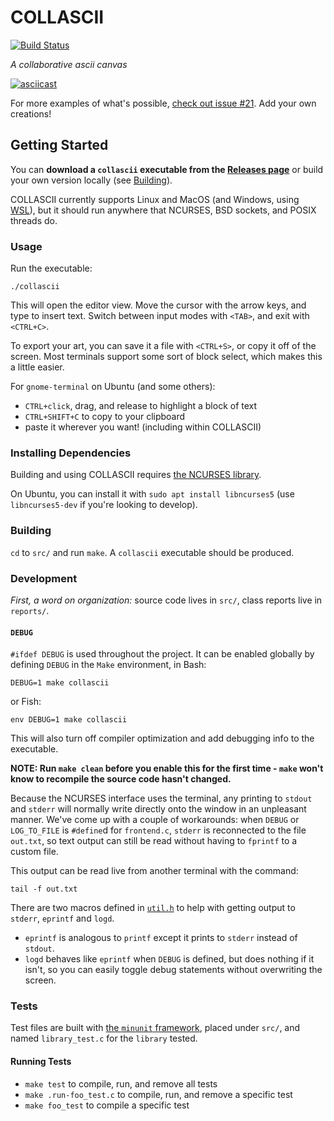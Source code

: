 # COLLASCII

[![Build Status](https://travis-ci.com/olin/collascii.svg?branch=master)](https://travis-ci.com/olin/collascii)

_A collaborative ascii canvas_

[![asciicast](https://asciinema.org/a/248508.svg)](https://asciinema.org/a/248508)

For more examples of what's possible, [check out issue #21](https://github.com/olin/SoftSysCollascii/issues/21#partial-timeline).
Add your own creations!

## Getting Started

You can **download a `collascii` executable from the [Releases page](https://github.com/olin/SoftSysCollascii/releases)**
or build your own version locally (see [Building](#building)).

COLLASCII currently supports Linux and MacOS (and Windows, using [WSL](https://docs.microsoft.com/en-us/windows/wsl/about)),
but it should run anywhere that NCURSES, BSD sockets, and POSIX threads do.

### Usage

Run the executable:

```shell
./collascii
```

This will open the editor view. Move the cursor with the arrow keys, and type to
insert text. Switch between input modes with `<TAB>`, and exit with `<CTRL+C>`.

To export your art, you can save it a file with `<CTRL+S>`, or copy it off of
the screen. Most terminals support some sort of block select, which makes this a
little easier.

For `gnome-terminal` on Ubuntu (and some others):

- `CTRL+click`, drag, and release to highlight a block of text
- `CTRL+SHIFT+C` to copy to your clipboard
- paste it wherever you want! (including within COLLASCII)

### Installing Dependencies

Building and using COLLASCII requires [the NCURSES library](https://invisible-island.net/ncurses/).

On Ubuntu, you can install it with `sudo apt install libncurses5` (use
`libncurses5-dev` if you're looking to develop).

### Building

`cd` to `src/` and run `make`. A `collascii` executable should be produced.

### Development

_First, a word on organization:_ source code lives in `src/`, class reports live
in `reports/`.

#### `DEBUG`

`#ifdef DEBUG` is used throughout the project. It can be enabled globally by
defining `DEBUG` in the `Make` environment, in Bash:

```shell
DEBUG=1 make collascii
```

or Fish:

```shell
env DEBUG=1 make collascii
```

This will also turn off compiler optimization and add debugging info to the
executable.

**NOTE: Run `make clean` before you enable this for the first time - `make`
won't know to recompile the source code hasn't changed.**

Because the NCURSES interface uses the terminal, any printing to `stdout` and
`stderr` will normally write directly onto the window in an unpleasant manner.
We've come up with a couple of workarounds: when `DEBUG` or `LOG_TO_FILE` is
`#define`d for `frontend.c`, `stderr` is reconnected to the file `out.txt`, so
text output can still be read without having to `fprintf` to a custom file.

This output can be read live from another terminal with the command:

```shell
tail -f out.txt
```

There are two macros defined in [`util.h`](`util.h`) to help with getting output
to `stderr`, `eprintf` and `logd`.

- `eprintf` is analogous to `printf` except it prints to `stderr` instead of
  `stdout`.
- `logd` behaves like `eprintf` when `DEBUG` is defined, but does nothing if it
  isn't, so you can easily toggle debug statements without overwriting the
  screen.

### Tests

Test files are built with [the `minunit` framework](https://github.com/siu/minunit),
placed under `src/`, and named `library_test.c` for the `library` tested.

#### Running Tests

- `make test` to compile, run, and remove all tests
- `make .run-foo_test.c` to compile, run, and remove a specific test
- `make foo_test` to compile a specific test
